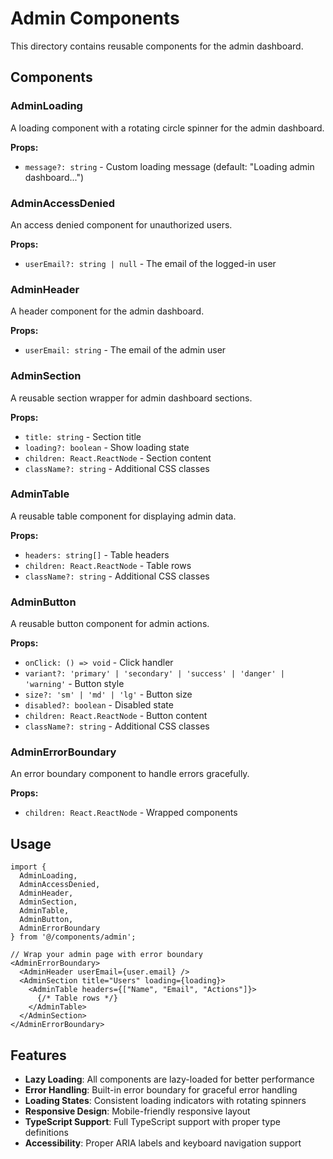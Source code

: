# Admin Components

This directory contains reusable components for the admin dashboard.

## Components

### AdminLoading
A loading component with a rotating circle spinner for the admin dashboard.

**Props:**
- `message?: string` - Custom loading message (default: "Loading admin dashboard...")

### AdminAccessDenied
An access denied component for unauthorized users.

**Props:**
- `userEmail?: string | null` - The email of the logged-in user

### AdminHeader
A header component for the admin dashboard.

**Props:**
- `userEmail: string` - The email of the admin user

### AdminSection
A reusable section wrapper for admin dashboard sections.

**Props:**
- `title: string` - Section title
- `loading?: boolean` - Show loading state
- `children: React.ReactNode` - Section content
- `className?: string` - Additional CSS classes

### AdminTable
A reusable table component for displaying admin data.

**Props:**
- `headers: string[]` - Table headers
- `children: React.ReactNode` - Table rows
- `className?: string` - Additional CSS classes

### AdminButton
A reusable button component for admin actions.

**Props:**
- `onClick: () => void` - Click handler
- `variant?: 'primary' | 'secondary' | 'success' | 'danger' | 'warning'` - Button style
- `size?: 'sm' | 'md' | 'lg'` - Button size
- `disabled?: boolean` - Disabled state
- `children: React.ReactNode` - Button content
- `className?: string` - Additional CSS classes

### AdminErrorBoundary
An error boundary component to handle errors gracefully.

**Props:**
- `children: React.ReactNode` - Wrapped components

## Usage

```tsx
import { 
  AdminLoading, 
  AdminAccessDenied, 
  AdminHeader, 
  AdminSection, 
  AdminTable, 
  AdminButton,
  AdminErrorBoundary 
} from '@/components/admin';

// Wrap your admin page with error boundary
<AdminErrorBoundary>
  <AdminHeader userEmail={user.email} />
  <AdminSection title="Users" loading={loading}>
    <AdminTable headers={["Name", "Email", "Actions"]}>
      {/* Table rows */}
    </AdminTable>
  </AdminSection>
</AdminErrorBoundary>
```

## Features

- **Lazy Loading**: All components are lazy-loaded for better performance
- **Error Handling**: Built-in error boundary for graceful error handling
- **Loading States**: Consistent loading indicators with rotating spinners
- **Responsive Design**: Mobile-friendly responsive layout
- **TypeScript Support**: Full TypeScript support with proper type definitions
- **Accessibility**: Proper ARIA labels and keyboard navigation support 
